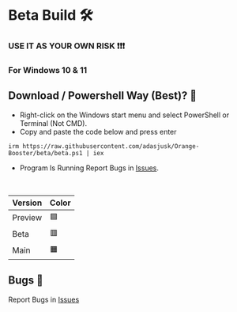 # Beta Build 🛠

### USE IT AS YOUR OWN RISK ❗❗❗
### For Windows 10 & 11

## Download / Powershell Way (Best)? 🔭
-   Right-click on the Windows start menu and select PowerShell or Terminal (Not CMD).
-   Copy and paste the code below and press enter  
```
irm https://raw.githubusercontent.com/adasjusk/Orange-Booster/beta/beta.ps1 | iex
``` 
-   Program Is Running Report Bugs in [Issues](https://github.com/adasjusk/Orange-Booster/issues). 
</br>

| Version | Color              |
| ------- | ------------------ |
| Preview | :blue_square:      |
| Beta    | :red_square:       |
| Main    | :orange_square:     |

## Bugs 🐛
Report Bugs in [Issues](https://github.com/adasjusk/Orange-Booster/issues)
